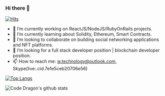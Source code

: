 ### Hi there 👋

[![Hits](https://hits.seeyoufarm.com/api/count/incr/badge.svg?url=https%3A%2F%2Fgithub.com%2Fprogramming-enthusiast%2Fhit-counter)](https://hits.seeyoufarm.com)

- 🔭 I’m currently working on ReactJS/NodeJS/RubyOnRails projects.
- 🌱 I’m currently learning about Solidity, Ethereum, Smart Contracts.
- 👯 I’m looking to collaborate on building social networking applications and NFT platforms.
- 🤔 I’m looking for a full stack developer position | blockchain developer position.
- 📫 How to reach me: w.technology@outlook.com, Skype(live:.cid.7e1e5ceb20706e56)

[![Top Langs](https://github-readme-stats.vercel.app/api/top-langs/?username=programming-enthusiast)](https://github.com/anuraghazra/github-readme-stats)

![Code Dragon's github stats](https://github-readme-stats.vercel.app/api?username=programming-enthusiast&show_icons=true&theme=vue)
